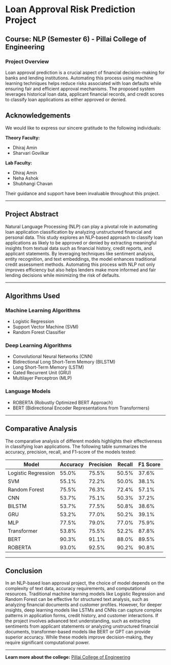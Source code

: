 # Loan Approval Risk Prediction Project

## Course: NLP (Semester 6) - Pillai College of Engineering

### Project Overview
Loan approval prediction is a crucial aspect of financial decision-making for banks and lending institutions. Automating this process using machine learning techniques helps reduce risks associated with loan defaults while ensuring fair and efficient approval mechanisms. The proposed system leverages historical loan data, applicant financial records, and credit scores to classify loan applications as either approved or denied.

## Acknowledgements
We would like to express our sincere gratitude to the following individuals:

**Theory Faculty:**  
- Dhiraj Amin  
- Sharvari Govilkar  

**Lab Faculty:**  
- Dhiraj Amin  
- Neha Ashok  
- Shubhangi Chavan  

Their guidance and support have been invaluable throughout this project.

---

## Project Abstract
Natural Language Processing (NLP) can play a pivotal role in automating loan application classification by analyzing unstructured financial and personal data. This study explores an NLP-based approach to classify loan applications as likely to be approved or denied by extracting meaningful insights from textual data such as financial history, credit reports, and applicant statements. By leveraging techniques like sentiment analysis, entity recognition, and text embeddings, the model enhances traditional credit assessment methods. Automating this process with NLP not only improves efficiency but also helps lenders make more informed and fair lending decisions while minimizing the risk of defaults.

---

## Algorithms Used

### Machine Learning Algorithms
- Logistic Regression
- Support Vector Machine (SVM)
- Random Forest Classifier

### Deep Learning Algorithms
- Convolutional Neural Networks (CNN)
- Bidirectional Long Short-Term Memory (BILSTM)
- Long Short-Term Memory (LSTM)
- Gated Recurrent Unit (GRU)
- Multilayer Perceptron (MLP)

### Language Models
- ROBERTA (Robustly Optimized BERT Approach)
- BERT (Bidirectional Encoder Representations from Transformers)

---

## Comparative Analysis
The comparative analysis of different models highlights their effectiveness in classifying loan applications. The following table summarizes the accuracy, precision, recall, and F1-score of the models tested:

| Model              | Accuracy | Precision | Recall | F1 Score |
|--------------------|----------|-----------|--------|----------|
| Logistic Regression| 55.0%    | 75.5%     | 50.5%  | 37.6%    |
| SVM                | 55.1%    | 72.2%     | 50.0%  | 38.1%    |
| Random Forest      | 75.5%    | 76.3%     | 72.4%  | 57.1%    |
| CNN                | 53.7%    | 75.1%     | 50.3%  | 37.2%    |
| BILSTM             | 53.7%    | 77.5%     | 50.8%  | 38.6%    |
| GRU                | 53.2%    | 77.0%     | 50.2%  | 39.1%    |
| MLP                | 77.5%    | 79.0%     | 77.0%  | 75.9%    |
| Transformer        | 53.8%    | 75.5%     | 52.2%  | 87.8%    |
| BERT               | 90.3%    | 91.1%     | 88.0%  | 89.5%    |
| ROBERTA            | 93.0%    | 92.5%     | 90.2%  | 90.8%    |

---

## Conclusion
In an NLP-based loan approval project, the choice of model depends on the complexity of text data, accuracy requirements, and computational resources. Traditional machine learning models like Logistic Regression and Random Forest can be effective for structured text analysis, such as analyzing financial documents and customer profiles. However, for deeper insights, deep learning models like LSTMs and CNNs can capture complex patterns in application forms, credit history, and customer interactions. If the project involves advanced text understanding, such as extracting sentiments from applicant statements or analyzing unstructured financial documents, transformer-based models like BERT or GPT can provide superior accuracy. While these models improve decision-making, they require significant computational power.

---

**Learn more about the college:** [Pillai College of Engineering](https://www.pce.ac.in/)
